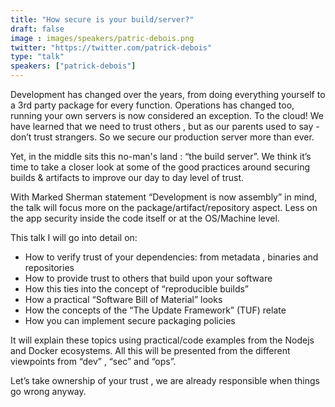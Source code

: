 ```yaml
---
title: "How secure is your build/server?"
draft: false
image : images/speakers/patric-debois.png
twitter: "https://twitter.com/patrick-debois"
type: "talk"
speakers: ["patrick-debois"]
---
```


Development has changed over the years, from doing everything yourself to a 3rd party package for every function. Operations has changed too, running your own servers is now considered an exception. To the cloud!
We have learned that we need to trust others , but as our parents used to say - don’t trust strangers. So we secure our production server more than ever.

Yet, in the middle sits this no-man's land : “the build server”. We think it’s time to take a closer look at some of the good practices around securing builds & artifacts to improve our day to day level of trust.

With Marked Sherman statement “Development is now assembly” in mind, the talk will focus more on the package/artifact/repository aspect. Less on the app security inside the code itself or at the OS/Machine level.

This talk I will go into detail on:

- How to verify trust of your dependencies: from metadata , binaries and repositories
- How to provide trust to others that build upon your software
- How this ties into the concept of “reproducible builds”
- How a practical “Software Bill of Material” looks 
- How the concepts of the “The Update Framework” (TUF) relate
- How you can implement secure packaging policies

It will explain these topics using practical/code examples from the Nodejs and Docker ecosystems. 
All this will be presented from the different viewpoints from “dev” , “sec” and “ops”.

Let’s take ownership of your trust , we are already responsible when things go wrong anyway.
